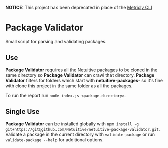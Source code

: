 **NOTICE:** This project has been deprecated in place of the [Metricly CLI](https://github.com/metricly/metricly-cli)

# Package Validator
Small script for parsing and validating packages.

## Use
**Package Validator** requires all the Netuitive packages to be cloned in the same directory so **Package Validator** can crawl that directory. **Package Validator** filters for folders which start with **netuitive-packages-** so it's fine with clone this project in the same folder as all the packages.

To run the report run `node index.js <package-directory>`.

## Single Use
**Package Validator** can be installed globally with `npm install -g git+https://git@github.com/Netuitive/netuitive-package-validator.git`. Validate a package in the current directory with `validate-package` or run `validate-package --help` for additional options.
